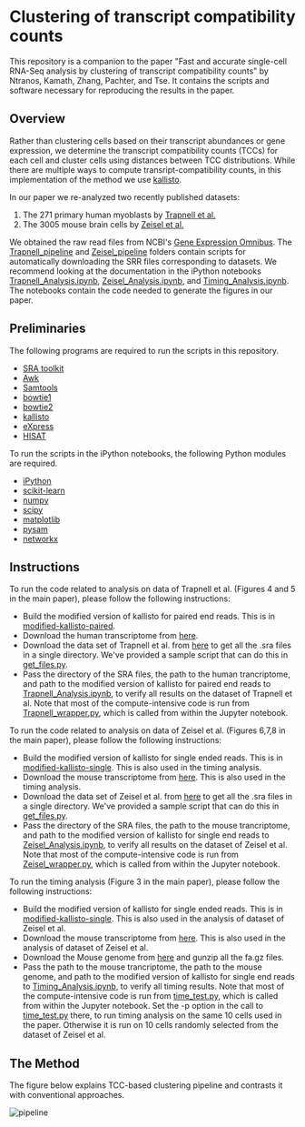 # Clustering of transcript compatibility counts

This repository is a companion to the paper "Fast and accurate single-cell RNA-Seq analysis by clustering of transcript compatibility counts" by Ntranos, Kamath, Zhang, Pachter, and Tse. It contains the scripts and software necessary for reproducing the results in the paper.

## Overview

Rather than clustering cells based on their transcript abundances or gene expression, we determine the transcript compatibility counts (TCCs) for each cell and cluster cells using distances between TCC distributions. While there are multiple ways to compute transript-compatibility counts, in this implementation of the method we use [kallisto](https://github.com/pachterlab/kallisto).

In our paper we re-analyzed two recently published datasets:

1. The 271 primary human myoblasts by [Trapnell et al.](http://www.ncbi.nlm.nih.gov/pmc/articles/PMC4122333/)
2. The 3005 mouse brain cells by [Zeisel et al.](http://linnarssonlab.org/cortex/)

We obtained the raw read files from NCBI's [Gene Expression Omnibus](http://www.ncbi.nlm.nih.gov/geo/). The [Trapnell_pipeline](https://github.com/govinda-kamath/clustering_on_transcript_compatibility_counts/tree/master/Trapnell_pipeline) and [Zeisel_pipeline](https://github.com/govinda-kamath/clustering_on_transcript_compatibility_counts/tree/master/Zeisel_pipeline) folders contain scripts for automatically downloading the SRR files corresponding to datasets. We recommend looking at the documentation in the iPython notebooks [Trapnell_Analysis.ipynb](https://github.com/govinda-kamath/clustering_on_transcript_compatibility_counts/blob/master/Trapnell_pipeline/Trapnell_Analysis.ipynb), [Zeisel_Analysis.ipynb](https://github.com/govinda-kamath/clustering_on_transcript_compatibility_counts/blob/master/Zeisel_pipeline/Zeisel_Analysis.ipynb), and [Timing_Analysis.ipynb](https://github.com/govinda-kamath/clustering_on_transcript_compatibility_counts/blob/master/Timing_pipeline/Timing_Analysis.ipynb). The notebooks contain the code needed to generate the figures in our paper.

## Preliminaries

The following programs are required to run the scripts in this repository.

* [SRA toolkit](https://github.com/ncbi/sra-tools/wiki/HowTo:-Binary-Installation)
* [Awk](https://www.gnu.org/software/gawk/)
* [Samtools](http://www.htslib.org/download/)
* [bowtie1](http://sourceforge.net/projects/bowtie-bio/files/bowtie/1.1.2/)
* [bowtie2](http://sourceforge.net/projects/bowtie-bio/files/bowtie2/2.2.6/)
* [kallisto](https://github.com/pachterlab/kallisto)
* [eXpress](http://bio.math.berkeley.edu/eXpress/tutorial.html)
* [HISAT](https://ccb.jhu.edu/software/hisat/manual.shtml)

To run the scripts in the iPython notebooks, the following Python modules are required.

* [iPython](http://ipython.org/install.html)
* [scikit-learn](http://scikit-learn.org/stable/install.html)
* [numpy](http://docs.scipy.org/doc/numpy-1.10.1/user/install.html)
* [scipy](http://www.scipy.org/install.html)
* [matplotlib](http://matplotlib.org/users/installing.html#mac-osx-using-pip)
* [pysam](https://github.com/pysam-developers/pysam)
* [networkx](https://networkx.github.io/documentation/latest/install.html)

## Instructions

To run the code related to analysis on data of Trapnell et al. (Figures 4 and 5 in the main paper), please follow the following instructions:

* Build the modified version of kallisto for paired end reads. This is in [modified-kallisto-paired](https://github.com/govinda-kamath/clustering_on_transcript_compatibility_counts/tree/master/modified-kallisto-source/). 
* Download the human transcriptome from [here](http://bio.math.berkeley.edu/kallisto/transcriptomes/Homo_sapiens.GRCh38.rel79.cdna.all.fa.gz). 
* Download the data set of Trapnell et al. from [here](http://ftp-trace.ncbi.nlm.nih.gov/sra/sra-instant/reads/ByStudy/sra/SRP/SRP033/SRP033135/) to get all the .sra files in a single directory. We've provided a sample script that can do this in [get_files.py](https://github.com/govinda-kamath/clustering_on_transcript_compatibility_counts/blob/master/Trapnell_pipeline/get_files.py). 
* Pass the directory of the SRA files, the path to the human trancriptome, and path to the modified version of kallisto for paired end reads to [Trapnell_Analysis.ipynb](https://github.com/govinda-kamath/clustering_on_transcript_compatibility_counts/blob/master/Trapnell_pipeline/Trapnell_Analysis.ipynb), to verify all results on the dataset of Trapnell et al. Note that most of the compute-intensive code is run from [Trapnell_wrapper.py](https://github.com/govinda-kamath/clustering_on_transcript_compatibility_counts/blob/master/Trapnell_pipeline/Trapnell_wrapper.py), which is called from within the Jupyter notebook.

To run the code related to analysis on data of Zeisel et al. (Figures 6,7,8 in the main paper), please follow the following instructions:

* Build the modified version of kallisto for single ended reads. This is in [modified-kallisto-single](https://github.com/govinda-kamath/clustering_on_transcript_compatibility_counts/tree/master/modified-kallisto-source/). This is also used in the timing analysis.
* Download the mouse transcriptome from [here](http://bio.math.berkeley.edu/kallisto/transcriptomes/Mus_musculus.GRCm38.rel79.cdna.all.fa.gz). This is also used in the timing analysis.
* Download the data set of Zeisel et al. from [here](http://ftp-trace.ncbi.nlm.nih.gov/sra/sra-instant/reads/ByStudy/sra/SRP/SRP045/SRP045452/) to get all the .sra files in a single directory. We've provided a sample script that can do this in [get_files.py](https://github.com/govinda-kamath/clustering_on_transcript_compatibility_counts/blob/master/Zeisel_pipeline/get_files.py). 
* Pass the directory of the SRA files, the path to the mouse trancriptome, and path to the modified version of kallisto for single end reads to [Zeisel_Analysis.ipynb](https://github.com/govinda-kamath/clustering_on_transcript_compatibility_counts/blob/master/Zeisel_pipeline/Zeisel_Analysis.ipynb), to verify all results on the dataset of Zeisel et al.  Note that most of the compute-intensive code is run from [Zeisel_wrapper.py](https://github.com/govinda-kamath/clustering_on_transcript_compatibility_counts/blob/master/Zeisel_pipeline/Zeisel_wrapper.py), which is called from within the Jupyter notebook.

To run the timing analysis (Figure 3 in the main paper), please follow the following instructions:

* Build the modified version of kallisto for single ended reads. This is in [modified-kallisto-single](https://github.com/govinda-kamath/clustering_on_transcript_compatibility_counts/tree/master/modified-kallisto-source/kallisto_pseudo_single). This is also used in the analysis of dataset of Zeisel et al.
* Download the mouse transcriptome from [here](http://bio.math.berkeley.edu/kallisto/transcriptomes/Mus_musculus.GRCm38.rel79.cdna.all.fa.gz). This is also used in the analysis of dataset of Zeisel et al.
* Download the Mouse genome from [here](http://ftp.ncbi.nih.gov/genomes/M_musculus/Assembled_chromosomes/seq/) and gunzip all the fa.gz files. 
* Pass the path to the mouse trancriptome, the path to the mouse genome, and path to the modified version of kallisto for single end reads to [Timing_Analysis.ipynb](https://github.com/govinda-kamath/clustering_on_transcript_compatibility_counts/blob/master/Timing_pipeline/Timing_Analysis.ipynb), to verify all timing results.  Note that most of the compute-intensive code is run from [time_test.py](https://github.com/govinda-kamath/clustering_on_transcript_compatibility_counts/blob/master/Timing_pipeline/time_test.py), which is called from within the Jupyter notebook. Set the -p option in the call to [time_test.py](https://github.com/govinda-kamath/clustering_on_transcript_compatibility_counts/blob/master/Timing_pipeline/time_test.py) there, to run timing analysis on the same 10 cells used in the paper. Otherwise it is run on 10 cells randomly selected from the dataset of Zeisel et al.

## The Method

The figure below explains TCC-based clustering pipeline and contrasts it with conventional approaches.

![pipeline](https://github.com/govinda-kamath/clustering_on_reads/blob/master/pipeline.png)
